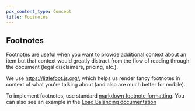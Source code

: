 ```yaml
---
pcx_content_type: Concept
title: Footnotes
---
```


## Footnotes

Footnotes are useful when you want to provide additional context about an item but that context would greatly distract from the flow of reading through the document (legal disclaimers, pricing, etc.).

We use https://littlefoot.js.org/, which helps us render fancy footnotes in context of what you're talking about (and also are much better for mobile).

To implement footnotes, use standard [markdown footnote formatting](https://github.blog/changelog/2021-09-30-footnotes-now-supported-in-markdown-fields/). You can also see an example in the [Load Balancing documentation](https://github.com/cloudflare/cloudflare-docs/blob/production/content/load-balancing/understand-basics/health-details.md?plain=1#L17)